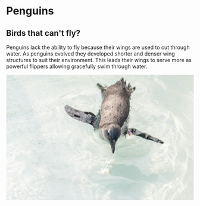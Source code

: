 <!DOCTYPE html>
<html>
<head>
<title> Penguins </title>
</head>
<body>
<h1 style= "font-size":300%> 
Penguins </h1>
<h2>Birds that can't fly?</h2>
<p> Penguins lack the ability to fly because their wings are used to cut through water. As penguins evolved they developed shorter and denser wing structures to suit their environment. This leads their wings to serve more as powerful flippers allowing gracefully swim through water. </p>
<img src="angelo-abear-UgL9xl4GSDc-unsplash.jpg">
<style>
p {
  background-image: url('');
}
</style>


</body>
</html>
